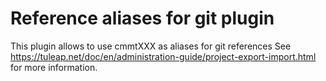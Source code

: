 Reference aliases for git plugin
=================================

This plugin allows to use cmmtXXX as aliases for git references
See https://tuleap.net/doc/en/administration-guide/project-export-import.html for more information.
